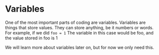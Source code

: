 # Variables

One of the most important parts of coding are variables. Variables are things that store      values. They can store anything, be it numbers or words. For example, if we did 
`foo = 1`
The variable in this case would be foo, and the value stored in foo is 1

We will learn more about variables later on, but for now we only need this.
